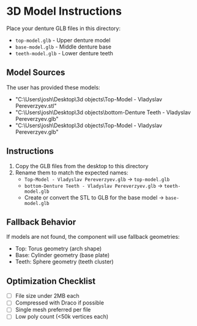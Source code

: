# 3D Model Instructions

Place your denture GLB files in this directory:

- `top-model.glb` - Upper denture model
- `base-model.glb` - Middle denture base  
- `teeth-model.glb` - Lower denture teeth

## Model Sources
The user has provided these models:
- "C:\Users\josh\Desktop\3d objects\Top-Model - Vladyslav Pereverzyev.stl"
- "C:\Users\josh\Desktop\3d objects\bottom-Denture Teeth - Vladyslav Pereverzyev.glb"  
- "C:\Users\josh\Desktop\3d objects\Top-Model - Vladyslav Pereverzyev.glb"

## Instructions
1. Copy the GLB files from the desktop to this directory
2. Rename them to match the expected names:
   - `Top-Model - Vladyslav Pereverzyev.glb` → `top-model.glb`
   - `bottom-Denture Teeth - Vladyslav Pereverzyev.glb` → `teeth-model.glb`
   - Create or convert the STL to GLB for the base model → `base-model.glb`

## Fallback Behavior
If models are not found, the component will use fallback geometries:
- Top: Torus geometry (arch shape)
- Base: Cylinder geometry (base plate)
- Teeth: Sphere geometry (teeth cluster)

## Optimization Checklist
- [ ] File size under 2MB each
- [ ] Compressed with Draco if possible
- [ ] Single mesh preferred per file
- [ ] Low poly count (<50k vertices each)
